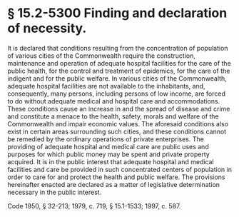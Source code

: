 # § 15.2-5300 Finding and declaration of necessity.

<p>It is declared that conditions resulting from the concentration of population of various cities of the Commonwealth require the construction, maintenance and operation of adequate hospital facilities for the care of the public health, for the control and treatment of epidemics, for the care of the indigent and for the public welfare. In various cities of the Commonwealth, adequate hospital facilities are not available to the inhabitants, and, consequently, many persons, including persons of low income, are forced to do without adequate medical and hospital care and accommodations. These conditions cause an increase in and the spread of disease and crime and constitute a menace to the health, safety, morals and welfare of the Commonwealth and impair economic values. The aforesaid conditions also exist in certain areas surrounding such cities, and these conditions cannot be remedied by the ordinary operations of private enterprises. The providing of adequate hospital and medical care are public uses and purposes for which public money may be spent and private property acquired. It is in the public interest that adequate hospital and medical facilities and care be provided in such concentrated centers of population in order to care for and protect the health and public welfare. The provisions hereinafter enacted are declared as a matter of legislative determination necessary in the public interest.</p><p>Code 1950, § 32-213; 1979, c. 719, § 15.1-1533; 1997, c. 587.</p>